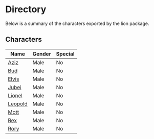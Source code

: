 # Directory
Below is a summary of the characters exported by the lion package.
## Characters
|Name|Gender|Special|
|---|---|---|
|[Aziz](./character/lion/aziz.go)|Male|No|
|[Bud](./character/lion/bud.go)|Male|No|
|[Elvis](./character/lion/elvis.go)|Male|No|
|[Jubei](./character/lion/jubei.go)|Male|No|
|[Lionel](./character/lion/lionel.go)|Male|No|
|[Leopold](./character/lion/leopold.go)|Male|No|
|[Mott](./character/lion/mott.go)|Male|No|
|[Rex](./character/lion/rex.go)|Male|No|
|[Rory](./character/lion/rory.go)|Male|No|
